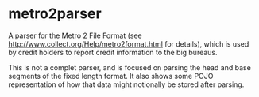 # metro2parser
A parser for the Metro 2 File Format (see http://www.collect.org/Help/metro2format.html for details), which is used by credit holders to report credit information to the big bureaus.

This is not a complet parser, and is focused on parsing the head and base segments of the fixed length format. It also shows some POJO representation of how that data might notionally be stored after parsing.
